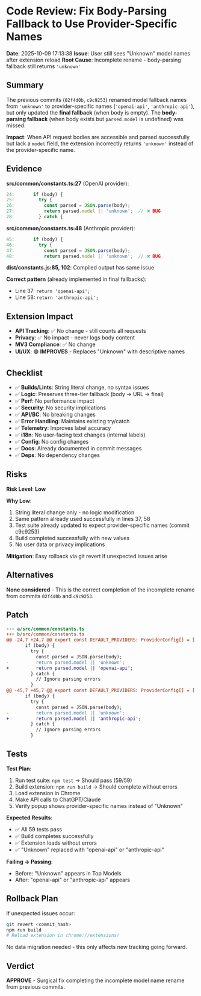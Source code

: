 # Code Review: Fix Body-Parsing Fallback to Use Provider-Specific Names

**Date**: 2025-10-09 17:13:38
**Issue**: User still sees "Unknown" model names after extension reload
**Root Cause**: Incomplete rename - body-parsing fallback still returns `'unknown'`

## Summary

The previous commits (`02f4d0b`, `c9c9253`) renamed model fallback names from `'unknown'` to provider-specific names (`'openai-api'`, `'anthropic-api'`), but only updated the **final fallback** (when body is empty). The **body-parsing fallback** (when body exists but `parsed.model` is undefined) was missed.

**Impact**: When API request bodies are accessible and parsed successfully but lack a `model` field, the extension incorrectly returns `'unknown'` instead of the provider-specific name.

## Evidence

**src/common/constants.ts:27** (OpenAI provider):
```typescript
24:       if (body) {
25:         try {
26:           const parsed = JSON.parse(body);
27:           return parsed.model || 'unknown';  // ❌ BUG
28:         } catch {
```

**src/common/constants.ts:48** (Anthropic provider):
```typescript
45:       if (body) {
46:         try {
47:           const parsed = JSON.parse(body);
48:           return parsed.model || 'unknown';  // ❌ BUG
```

**dist/constants.js:85, 102**: Compiled output has same issue

**Correct pattern** (already implemented in final fallbacks):
- Line 37: `return 'openai-api';`
- Line 58: `return 'anthropic-api';`

## Extension Impact

- **API Tracking**: ✅ No change - still counts all requests
- **Privacy**: ✅ No impact - never logs body content
- **MV3 Compliance**: ✅ No change
- **UI/UX**: 🟢 **IMPROVES** - Replaces "Unknown" with descriptive names

## Checklist

- ✅ **Builds/Lints**: String literal change, no syntax issues
- ✅ **Logic**: Preserves three-tier fallback (body → URL → final)
- ✅ **Perf**: No performance impact
- ✅ **Security**: No security implications
- ✅ **API/BC**: No breaking changes
- ✅ **Error Handling**: Maintains existing try/catch
- ✅ **Telemetry**: Improves label accuracy
- ✅ **i18n**: No user-facing text changes (internal labels)
- ✅ **Config**: No config changes
- ✅ **Docs**: Already documented in commit messages
- ✅ **Deps**: No dependency changes

## Risks

**Risk Level**: **Low**

**Why Low**:
1. String literal change only - no logic modification
2. Same pattern already used successfully in lines 37, 58
3. Test suite already updated to expect provider-specific names (commit c9c9253)
4. Build completed successfully with new values
5. No user data or privacy implications

**Mitigation**: Easy rollback via git revert if unexpected issues arise

## Alternatives

**None considered** - This is the correct completion of the incomplete rename from commits `02f4d0b` and `c9c9253`.

## Patch

```diff
--- a/src/common/constants.ts
+++ b/src/common/constants.ts
@@ -24,7 +24,7 @@ export const DEFAULT_PROVIDERS: ProviderConfig[] = [
       if (body) {
         try {
           const parsed = JSON.parse(body);
-          return parsed.model || 'unknown';
+          return parsed.model || 'openai-api';
         } catch {
           // Ignore parsing errors
         }
@@ -45,7 +45,7 @@ export const DEFAULT_PROVIDERS: ProviderConfig[] = [
       if (body) {
         try {
           const parsed = JSON.parse(body);
-          return parsed.model || 'unknown';
+          return parsed.model || 'anthropic-api';
         } catch {
           // Ignore parsing errors
         }
```

## Tests

**Test Plan**:
1. Run test suite: `npm test` → Should pass (59/59)
2. Build extension: `npm run build` → Should complete without errors
3. Load extension in Chrome
4. Make API calls to ChatGPT/Claude
5. Verify popup shows provider-specific names instead of "Unknown"

**Expected Results**:
- ✅ All 59 tests pass
- ✅ Build completes successfully
- ✅ Extension loads without errors
- ✅ "Unknown" replaced with "openai-api" or "anthropic-api"

**Failing → Passing**:
- Before: "Unknown" appears in Top Models
- After: "openai-api" or "anthropic-api" appears

## Rollback Plan

If unexpected issues occur:
```bash
git revert <commit_hash>
npm run build
# Reload extension in chrome://extensions/
```

No data migration needed - this only affects new tracking going forward.

## Verdict

**APPROVE** - Surgical fix completing the incomplete model name rename from previous commits.
